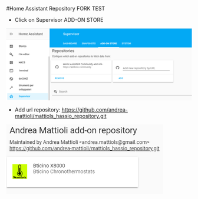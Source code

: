 #Home Assistant Repository FORK TEST

- Click on Supervisor ADD-ON STORE

![Alt text](https://raw.githubusercontent.com/andrea-mattioli/bticino_X8000_rest_api/test/screenshots/add_repo1.PNG "App Register")

- Add url repository: https://github.com/andrea-mattioli/mattiols_hassio_repository.git

![Alt text](https://raw.githubusercontent.com/andrea-mattioli/bticino_X8000_rest_api/test/screenshots/add_repo2.PNG "App Register")
